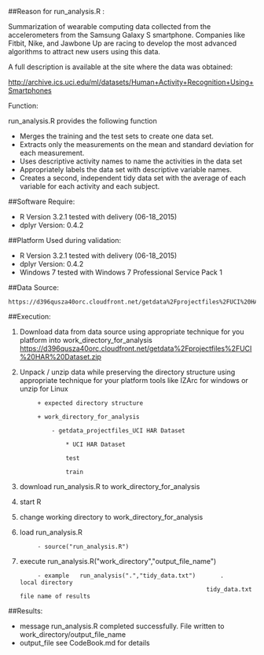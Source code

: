 ##Reason for run_analysis.R :

Summarization of wearable computing data collected from the accelerometers from the Samsung Galaxy S smartphone. 
Companies like Fitbit, Nike, and Jawbone Up are racing to develop the most advanced algorithms to attract new users
using this data. 

A full description is available at the site where the data was obtained:

http://archive.ics.uci.edu/ml/datasets/Human+Activity+Recognition+Using+Smartphones

Function:

run_analysis.R provides the following function

 - Merges the training and the test sets to create one data set.
 - Extracts only the measurements on the mean and standard deviation for each measurement. 
 - Uses descriptive activity names to name the activities in the data set
 - Appropriately labels the data set with descriptive variable names. 
 - Creates a second, independent tidy data set with the average of each variable for each activity and each subject.

##Software Require:

 - R Version 3.2.1			tested with delivery (06-18_2015)
 - dplyr Version: 	0.4.2

##Platform Used during validation:

 - R Version 3.2.1			tested with delivery (06-18_2015)
 - dplyr Version: 			0.4.2
 - Windows 7					tested with Windows 7 Professional Service Pack 1

##Data Source:

	https://d396qusza40orc.cloudfront.net/getdata%2Fprojectfiles%2FUCI%20HAR%20Dataset.zip

##Execution:

1. Download data from data source using appropriate technique for you platform into work_directory_for_analysis
https://d396qusza40orc.cloudfront.net/getdata%2Fprojectfiles%2FUCI%20HAR%20Dataset.zip

1. Unpack / unzip data while preserving the directory structure using appropriate technique for your platform
tools like IZArc for windows or unzip for Linux	

			+ expected directory structure 

			+ work_directory_for_analysis 

				- getdata_projectfiles_UCI HAR Dataset

					* UCI HAR Dataset

					test

					train
1. download run_analysis.R to work_directory_for_analysis
1. start R
1. change working directory to work_directory_for_analysis
1. load run_analysis.R 
			
			- source("run_analysis.R")
			
1. execute run_analysis.R("work_directory","output_file_name")

			- example	run_analysis(".","tidy_data.txt")		. 				local directory
															tidy_data.txt	file name of results
##Results:

- message 	run_analysis.R completed successfully.  File written to work_directory/output_file_name
- output_file	see CodeBook.md for details